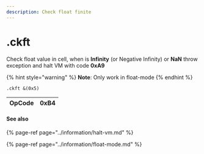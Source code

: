 ```yaml
---
description: Check float finite
---
```


# .ckft

Check float value in cell, when is **Infinity** \(or Negative Infinity\) or **NaN** throw exception and halt VM with code **0xA9**

{% hint style="warning" %}
**Note**: Only work in float-mode
{% endhint %}

```text
.ckft &(0x5) 
```

| OpCode | 0xB4 |
| :--- | :--- |


#### See also

{% page-ref page="../information/halt-vm.md" %}

{% page-ref page="../information/float-mode.md" %}





